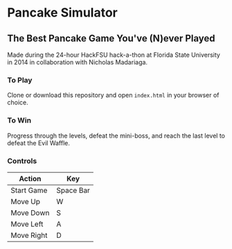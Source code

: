 # Pancake Simulator
## The Best Pancake Game You've (N)ever Played
Made during the 24-hour HackFSU hack-a-thon at Florida State University in 2014 in collaboration with Nicholas Madariaga.

### To Play
Clone or download this repository and open ```index.html``` in your browser of choice.

### To Win
Progress through the levels, defeat the mini-boss, and reach the last level to defeat the Evil Waffle.

### Controls
Action      | Key
----------- | ----------
Start Game  | Space Bar
Move Up     | W
Move Down   | S
Move Left   | A
Move Right  | D
